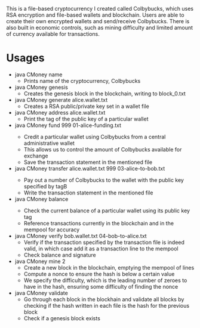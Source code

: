 This is a file-based cryptocurrency I created called Colbybucks, which uses RSA encryption and file-based wallets and blockchain. Users are able to create their own encrypted wallets
and send/receive Colbybucks. There is also built in economic controls, such as mining difficulty and limited amount of currency available for transactions.

# Usages
 - java CMoney name
   - Prints name of the cryptocurrency, Colbybucks
 - java CMoney genesis
   - Creates the genesis block in the blockchain, writing to block_0.txt
 - java CMoney generate alice.wallet.txt
   - Creates a RSA public/private key set in a wallet file
 - java CMoney address alice.wallet.txt
   - Print the tag of the public key of a particular wallet
 - java CMoney fund <tagA> 999 01-alice-funding.txt
   - Credit a particular wallet using Colbybucks from a central administrative wallet
   - This allows us to control the amount of Colbybucks available for exchange
   - Save the transaction statement in the mentioned file
 - java CMoney transfer alice.wallet.txt <tagB> 999 03-alice-to-bob.txt
   - Pay out a number of Colbybucks to the wallet with the public key specified by tagB
   - Write the transaction statement in the mentioned file
 - java CMoney balance <tagA>
   - Check the current balance of a particular wallet using its public key tag
   - Reference transactions currently in the blockchain and in the mempool for accuracy
 - java CMoney verify bob.wallet.txt 04-bob-to-alice.txt
   - Verify if the transaction specified by the transaction file is indeed valid, in which case add it as a transaction line to the mempool
   - Check balance and signature
 - java CMoney mine 2
   - Create a new block in the blockchain, emptying the mempool of lines
   - Compute a nonce to ensure the hash is below a certain value
   - We specify the difficulty, which is the leading number of zeroes to have in the hash, ensuring some difficulty of finding the nonce
 - java CMoney validate
   - Go through each block in the blockhain and validate all blocks by checking if the hash written in each file is the hash for the previous block
   - Check if a genesis block exists
